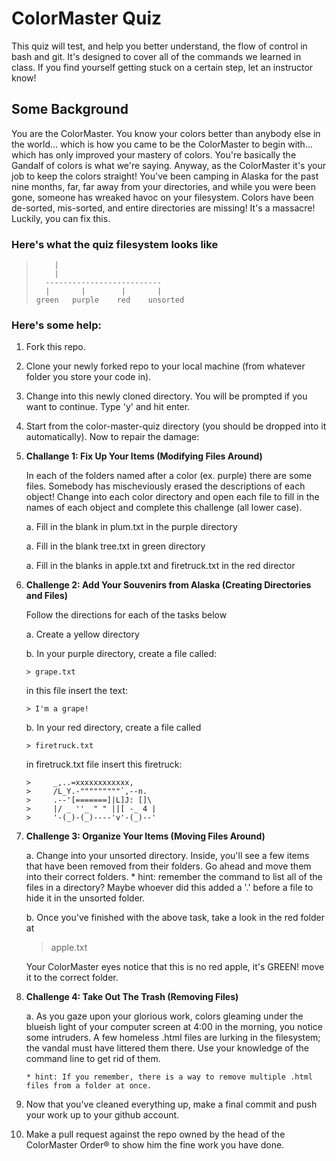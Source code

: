 # ColorMaster Quiz #

<p>This quiz will test, and help you better understand, the flow of control in bash and git. It's designed to 
cover all of the commands we learned in class. If you find yourself getting stuck on a certain step, let 
an instructor know! </p>

## Some Background ##

<p>You are the ColorMaster. You know your colors better than anybody else in the world... which is how you came
to be the ColorMaster to begin with... which has only improved your mastery of colors. 
You're basically the Gandalf of colors is what we're saying. Anyway, as the ColorMaster
it's your job to keep the colors straight! You've been camping in Alaska for the past nine months, 
far, far away from your directories, and while you were been gone, someone has wreaked havoc on your filesystem.
Colors have been de-sorted, mis-sorted, and entire directories are missing! It's a massacre! Luckily,
you can fix this. </p>

### Here's what the quiz filesystem looks like 

>         |
>         |
>       --------------------------
>       |       |        |       |
>     green   purple    red    unsorted

### Here's some help: ###

1. Fork this repo.
2. Clone your newly forked repo to your local machine (from whatever folder you store your code in).
3. Change into this newly cloned directory. You will be prompted if you want to continue. Type 'y' and hit enter.
4. Start from the color-master-quiz directory (you should be dropped into it automatically). Now to repair the damage:
5. <strong> Challange 1: Fix Up Your Items (Modifying Files Around) </strong>

    In each of the folders named after a color (ex. purple) there are some files. Somebody has mischeviously erased the descriptions of each object! Change into each color directory and open each file to fill in the names of each object and complete this challenge (all lower case).        
    
    a. Fill in the blank in plum.txt in the purple directory
    
    a. Fill in the blank tree.txt in green directory
    
    a. Fill in the blanks in apple.txt and firetruck.txt in the red director
    
6.  <strong> Challenge 2: Add Your Souvenirs from Alaska (Creating Directories and Files) </strong>

     Follow the directions for each of the tasks below

    a. Create a yellow directory
    
    b. In your purple directory, create a file called: 
        
        > grape.txt
     
       in this file insert the text:

        > I'm a grape!
        
    b. In your red directory, create a file called 
       
        > firetruck.txt
     
       in firetruck.txt file insert this firetruck:

        >     _,..=xxxxxxxxxxxx,
        >     /L_Y.-"""""""""`,--n.
        >     .--'[=======]|L]J: []\
        >     |/ _ ''_ " " ||[ -_ 4 |
        >     '-(_)-(_)----'v'-(_)--'

7. <strong> Challenge 3: Organize Your Items (Moving Files Around) </strong>

    a. Change into your unsorted directory. Inside, you'll see a few items that have been removed from their folders. Go ahead and move them into their correct folders. 
        * hint: remember the command to list all of the files in a directory? Maybe whoever did this added a '.' before a file to hide it in the unsorted folder. 
        
    b. Once you've finished with the above task, take a look in the red folder at 
    >    apple.txt 

    Your ColorMaster eyes notice that this is no red apple, it's GREEN! move it to the correct folder.  
    
8. <strong> Challenge 4: Take Out The Trash (Removing Files)</strong>

    a. As you gaze upon your glorious work, colors gleaming under the blueish light of your computer screen at 4:00 in the morning, you notice some intruders. A few homeless .html files are lurking in the filesystem; the vandal must have littered them there. Use your knowledge of the command line to get rid of them.
       
       * hint: If you remember, there is a way to remove multiple .html files from a folder at once. 
       
9. Now that you've cleaned everything up, make a final commit and push your work up to your github account.
10. Make a pull request against the repo owned by the head of the ColorMaster Order® to show him the fine work you have done. 

